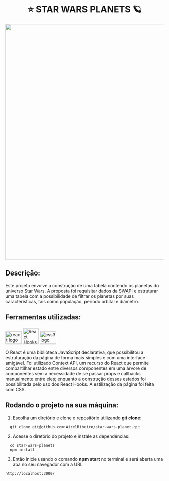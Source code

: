 
# <h1 align="center">⭐ STAR WARS PLANETS 🪐</h1>

<p align="center"><img width="750" src="https://im4.ezgif.com/tmp/ezgif-4-e41cc40957.gif"  /></p>

## Descrição:

<p text-align="justify" >Este projeto envolve a construção de uma tabela contendo os planetas do universo Star Wars. A proposta foi requisitar dados da <a href="https://swapi.dev/" target="_blank">SWAPI</a> e estruturar uma tabela com a possibilidade de filtrar os planetas por suas características, tais como população, período orbital e diâmetro.</p>

## Ferramentas utilizadas:

###

<div align="left">
<img src="https://cdn.jsdelivr.net/gh/devicons/devicon/icons/react/react-original.svg" height="40" width="52" alt="react logo"  />
<img width="50" height="50" src="https://o.remove.bg/downloads/c54f6762-317b-41a2-b30b-ddf62fcad7e0/icon-removebg-preview.png" alt="React Hooks logo"  />
<img src="https://cdn.jsdelivr.net/gh/devicons/devicon/icons/css3/css3-original.svg" height="40" width="52" alt="css3 logo"  />
<p text-align="justify">
O React é uma biblioteca JavaScript declarativa, que possibilitou a estruturação da página de forma mais simples e com uma interface amigável. Foi utilizado Context API, um recurso do React que permite compartilhar estado entre diversos componentes em uma árvore de componentes sem a necessidade de se passar props e callbacks manualmente entre eles; enquanto a construção desses estados foi possibilitada pelo uso dos React Hooks. A estilização da página foi feita com CSS.
</p>
</div>

###

## Rodando o projeto na sua máquina:

1. Escolha um diretório e clone o repositório utilizando **git clone**:
```
  git clone git@github.com:AirelRibeiro/star-wars-planet.git
```

2. Acesse o diretório do projeto e instale as dependências:
```
  cd star-wars-planets
  npm install
```

3. Então inicie usando o comando **npm start** no terminal e será aberta uma aba no seu navegador com a URL
```
http://localhost:3000/
```
